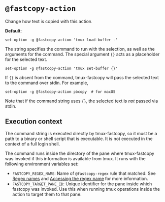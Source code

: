 # `@fastcopy-action`

Change how text is copied with this action.

**Default**:

    set-option -g @fastcopy-action 'tmux load-buffer -'

The string specifies the command to run with the selection, as well as the
arguments for the command. The special argument `{}` acts as a placeholder for
the selected text.

    set-option -g @fastcopy-action 'tmux set-buffer {}'

If `{}` is absent from the command, tmux-fastcopy will pass the selected text
to the command over stdin. For example,

    set-option -g @fastcopy-action pbcopy  # for macOS

Note that if the command string uses `{}`,
the selected text is *not* passed via stdin.

## Execution context

The command string is executed directly by tmux-fastcopy,
so it must be a path to a binary or shell script that is executable.
It is not executed in the context of a full login shell.

The command runs inside the directory of the pane
where tmux-fastcopy was invoked if this information is available from tmux.
It runs with the following environment variables set:

- `FASTCOPY_REGEX_NAME`:
  Name of `@fastcopy-regex` rule that matched.
  See [Regex names](regex-names.md) and [Accessing the regex name](howto-regex-name.md)
  for more information.
- `FASTCOPY_TARGET_PANE_ID`:
  Unique identifier for the pane inside which fastcopy was invoked.
  Use this when running tmux operations inside the action
  to target them to that pane.
